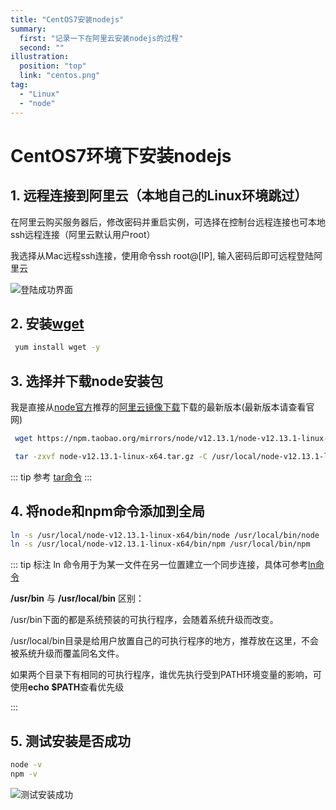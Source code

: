 ```yaml
---
title: "CentOS7安装nodejs"
summary: 
  first: "记录一下在阿里云安装nodejs的过程"
  second: ""
illustration: 
  position: "top"
  link: "centos.png"
tag: 
  - "Linux"
  - "node"
---
```

# CentOS7环境下安装nodejs

## 1. 远程连接到阿里云（本地自己的Linux环境跳过）

在阿里云购买服务器后，修改密码并重启实例，可选择在控制台远程连接也可本地ssh远程连接（阿里云默认用户root）

我选择从Mac远程ssh连接，使用命令ssh root@[IP], 输入密码后即可远程登陆阿里云

![登陆成功界面](/images/WechatIMG91.png)

## 2. 安装[wget](https://www.linuxcool.com/wget)

``` sh
 yum install wget -y
```

## 3. 选择并下载node安装包

我是直接从[node官方](http://nodejs.cn/download/)推荐的[阿里云镜像下载](https://npm.taobao.org/mirrors/node/v12.13.1/)下载的最新版本(最新版本请查看官网)

``` sh
 wget https://npm.taobao.org/mirrors/node/v12.13.1/node-v12.13.1-linux-x64.tar.gz      // 下载node包

 tar -zxvf node-v12.13.1-linux-x64.tar.gz -C /usr/local/node-v12.13.1-linux-x64      // 解压到指定目录
```

::: tip 参考
[tar命令](https://man.linuxde.net/tar)
:::

## 4. 将node和npm命令添加到全局

``` sh
ln -s /usr/local/node-v12.13.1-linux-x64/bin/node /usr/local/bin/node
ln -s /usr/local/node-v12.13.1-linux-x64/bin/npm /usr/local/bin/npm
```

::: tip 标注
ln 命令用于为某一文件在另一位置建立一个同步连接，具体可参考[ln命令](https://man.linuxde.net/ln)

**/usr/bin** 与 **/usr/local/bin** 区别：

/usr/bin下面的都是系统预装的可执行程序，会随着系统升级而改变。

/usr/local/bin目录是给用户放置自己的可执行程序的地方，推荐放在这里，不会被系统升级而覆盖同名文件。

如果两个目录下有相同的可执行程序，谁优先执行受到PATH环境变量的影响，可使用**echo $PATH**查看优先级

:::

## 5. 测试安装是否成功

``` sh
node -v
npm -v
```
![测试安装成功](/images/WechatIMG92.png)